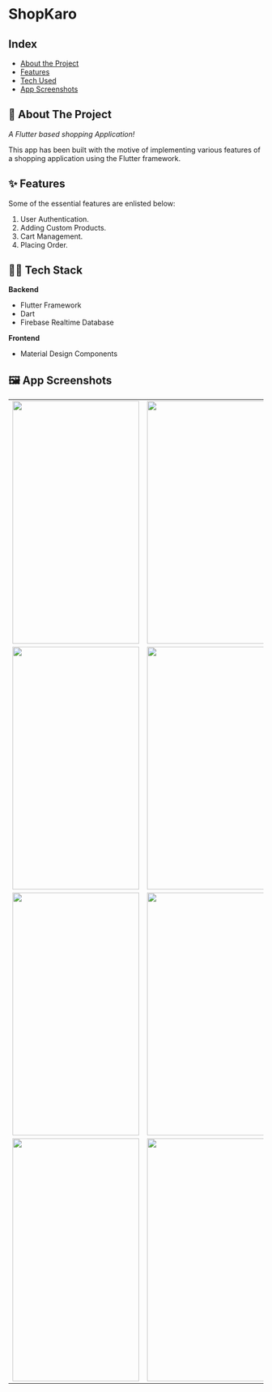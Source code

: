 # ShopKaro 
  
## Index  
<ul>  
  <li><a href="#index1">About the Project</a><br>  
    </li>
  <li><a href="#index2">Features</a><br>
    </li>
  <li><a href="#index3">Tech Used</a><br>
    </li>
  <li><a href="#index4">App Screenshots</a><br>
    </li>
</ul>



<p><h2><a id="index1"></a>🎯 About The Project</h2></p>

 <i>A Flutter based shopping Application!</i>

This app has been built with the motive of implementing various features of a shopping application using the Flutter framework.

 <p></p>


<p><h2><a id="index2"></a>✨ Features</h2></p>
<p>Some of the essential features are enlisted below:</p>
<ol>
    <li>User Authentication.</li>
    <li>Adding Custom Products.</li>
    <li>Cart Management.</li>
    <li>Placing Order.</li>
</ol>



<p><h2><a id="index3"></a>👨‍💻 Tech Stack</h2></p>

 **Backend**
- Flutter Framework
- Dart
- Firebase Realtime Database

**Frontend**
- Material Design Components


<p><h2><a id="index4"></a>🖼 App Screenshots</h2></p>
<table>
  <tr>
    <td><img src="https://user-images.githubusercontent.com/54791282/158065065-a155b7dc-7649-4cc4-903b-1ac7f05f6d00.PNG" width=250 height=480></td>
    <td><img src="https://user-images.githubusercontent.com/54791282/158065087-4d54292b-5c1b-4b4e-976e-936276e73595.PNG" width=250 height=480></td>
    <td><img src="https://user-images.githubusercontent.com/54791282/158065098-94c8ea0d-b94a-4c8a-b4bc-542ad93d754e.PNG" width=250 height=480></td>
  </tr>
  <tr>
    <td><img src="https://user-images.githubusercontent.com/54791282/158065105-7f501745-788c-40a5-a0fe-ddcdaad14d4b.PNG" width=250 height=480></td>
    <td><img src="https://user-images.githubusercontent.com/54791282/158065108-660325a5-fad6-49bc-969a-051dc73601f2.PNG" width=250 height=480></td>
    <td><img src="https://user-images.githubusercontent.com/54791282/158065112-afeedcd9-c241-4abf-8c1f-f54d3fcddc64.PNG" width=250 height=480></td>
  </tr>
  <tr>
    <td><img src="https://user-images.githubusercontent.com/54791282/158065129-147e36b6-bd33-476c-9ee8-cd9633bb1106.PNG" width=250 height=480></td>
    <td><img src="https://user-images.githubusercontent.com/54791282/158065140-7caceaf6-34a2-49ed-be09-034ccf01af93.PNG" width=250 height=480></td>
    <td><img src="https://user-images.githubusercontent.com/54791282/158065156-85e6e429-3522-4169-87e3-9c257c83008b.PNG" width=250 height=480></td>
  </tr>
  <tr>
    <td><img src="https://user-images.githubusercontent.com/54791282/158065163-b64fe220-5fbe-47d1-87a7-fe85763f284b.PNG" width=250 height=480></td>
    <td><img src="https://user-images.githubusercontent.com/54791282/158065167-0d941dea-8334-44d5-a3fe-5aefa2e515ba.PNG" width=250 height=480></td>
    <td><img src="https://user-images.githubusercontent.com/54791282/158065175-bbb78564-0ade-4fc1-8d98-4bdf8253ce1f.PNG" width=250 height=480></td>
  </tr>
 </table>











